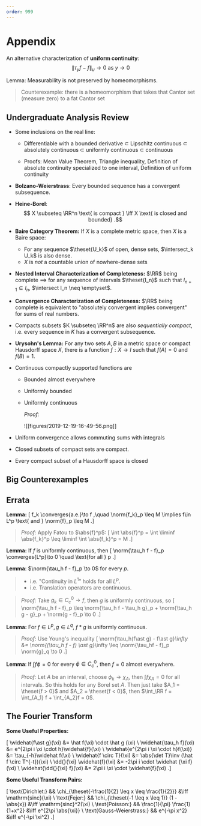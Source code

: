 ```yaml
---
order: 999
---
```


# Appendix

An alternative characterization of **uniform continuity**:
$$
\left\|\tau_{y} f-f\right\|_{u} \rightarrow 0 \text { as } y \rightarrow 0
$$

Lemma:
Measurability is not preserved by homeomorphisms.

> Counterexample: there is a homeomorphism that takes that Cantor set (measure zero) to a fat Cantor set

## Undergraduate Analysis Review

- Some inclusions on the real line:

    - Differentiable with a bounded derivative $\subset$ Lipschitz continuous $\subset$ absolutely continuous $\subset$ uniformly continuous $\subset$ continuous
    
    - Proofs: Mean Value Theorem, Triangle inequality, Definition of absolute continuity specialized to one interval, Definition of uniform continuity

- **Bolzano-Weierstrass**:
Every bounded sequence has a convergent subsequence.

- **Heine-Borel**:
$$
X \subseteq \RR^n \text{ is compact }
\iff
X \text{ is closed and bounded}
.$$

- **Baire Category Theorem:**
If $X$ is a complete metric space, then $X$ is a Baire space:

  - For any sequence $\theset{U_k}$ of open, dense sets, $\intersect_k U_k$ is also dense.
  - $X$ is *not* a countable union of nowhere-dense sets

- **Nested Interval Characterization of Completeness:**
$\RR$ being complete $\implies$ for any sequence of intervals $\theset{I_n}$ such that $I_{n+1} \subseteq I_n$, $\intersect I_n \neq \emptyset$.

- **Convergence Characterization of Completeness:**
$\RR$ being complete is equivalent to "absolutely convergent implies convergent" for sums of real numbers.

- Compacts subsets $K \subseteq \RR^n$ are also *sequentially compact*, i.e. every sequence in $K$ has a convergent subsequence.

- **Urysohn's Lemma:**
For any two sets $A, B$ in a metric space or compact Hausdorff space $X$, there is a function $f:X \to I$ such that $f(A) = 0$ and $f(B) = 1$.

- Continuous compactly supported functions are
  - Bounded almost everywhere
  - Uniformly bounded
  - Uniformly continuous

    *Proof:*

    ![[figures/2019-12-19-16-49-56.png]]
		
- Uniform convergence allows commuting sums with integrals

- Closed subsets of compact sets are compact.

- Every compact subset of a Hausdorff space is closed


## Big Counterexamples


## Errata




**Lemma:**
\[
f_k \converges{a.e.}\to f ,\quad
\norm{f_k}_p \leq M
\implies f\in L^p \text{ and } \norm{f}_p \leq M
.\]

> *Proof:* Apply Fatou to $\abs{f}^p$:
\[
\int \abs{f}^p = \int \liminf \abs{f_k}^p \leq \liminf \int \abs{f_k}^p = M
.\]

**Lemma:**
If $f$ is uniformly continuous, then
\[
\norm{\tau_h f - f}_p \converges{L^p}\to 0 \quad \text{for all } p
.\]

**Lemma**:
$\norm{\tau_h f - f}_p \to 0$ for every $p$.

> - i.e. "Continuity in $L^1$" holds for all $L^p$.
> - i.e. Translation operators are continuous.

> *Proof:*
> Take $g_k \in C_c^0 \to f$, then $g$ is uniformly continuous, so
\[
\norm{\tau_h f - f}_p
\leq \norm{\tau_h f - \tau_h g}_p + \norm{\tau_h g - g}_p + \norm{g - f}_p \to 0
.\]

**Lemma:**
For $f\in L^p, g\in L^q$, $f\ast g$ is uniformly continuous.

> *Proof*:
> Use Young's inequality
\[
\norm{\tau_h(f\ast g) - f\ast g}_\infty
&= \norm{(\tau_h f - f) \ast g}_\infty \leq \norm{\tau_hf - f}_p \norm{g}_q \to 0
.\]

**Lemma**:
If $\int f \phi = 0$ for every $\phi \in C_c^0$, then $f = 0$ almost everywhere.

> *Proof:*
> Let $A$ be an interval, choose $\phi_k \to \chi_A$, then $\int f \chi_A = 0$ for all intervals.
> So this holds for any Borel set $A$.
> Then just take $A_1 = \theset{f > 0}$ and $A_2 = \theset{f < 0}$, then $\int_\RR f = \int_{A_1} f + \int_{A_2}f = 0$.

## The Fourier Transform

**Some Useful Properties:**

\[
\widehat{f\ast g}(\xi)
&= \hat f(\xi) \cdot \hat g (\xi) \\
\widehat{\tau_h f}(\xi)
&= e^{2\pi i \xi \cdot h}\widehat{f}(\xi) \\
\widehat{e^{2\pi i \xi \cdot h}f(\xi)}
&= \tau_{-h}\widehat f(\xi) \\
\widehat{f \circ T}(\xi)
&= \abs{\det T}\inv (\hat f \circ T^{-t})(\xi) \\
\dd{}{\xi} \widehat{f}(\xi)
&= -2\pi i \cdot \widehat {\xi f} (\xi) \\
\widehat{\dd{}{\xi} f}(\xi)
&= 2\pi i \xi \cdot \widehat{f}(\xi)
.\]

**Some Useful Transform Pairs:**

\[
\text{Dirichlet:}
&& \chi_{\theset{-\frac{1}{2} \leq x \leq \frac{1}{2}}}
&\iff \mathrm{sinc}(\xi) \\
\text{Fejer:}
&& \chi_{\theset{-1 \leq x \leq 1}} (1 - \abs{x})
&\iff \mathrm{sinc}^2(\xi) \\
\text{Poisson:}
&& \frac{1}{\pi} \frac{1}{1+x^2}
&\iff e^{2\pi \abs{\xi}} \\
\text{Gauss-Weierstrass:}
&& e^{-\pi x^2}
&\iff e^{-\pi \xi^2}
.\]

